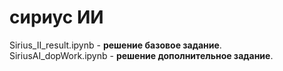 # сириус ИИ


Sirius_II_result.ipynb - <b>решение базовое задание</b>.</br>
SiriusAI_dopWork.ipynb - <b>решение дополнительное задание</b>.
